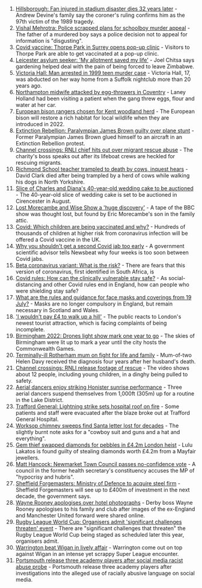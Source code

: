 1. [Hillsborough: Fan injured in stadium disaster dies 32 years later](https://www.bbc.co.uk/news/uk-england-merseyside-58005871) - Andrew Devine's family say the coroner's ruling confirms him as the 97th victim of the 1989 tragedy.
2. [Vishal Mehrotra: Police scrapped plans for schoolboy murder appeal](https://www.bbc.co.uk/news/uk-england-sussex-57995512) - The father of a murdered boy says a police decision not to appeal for information is "disgusting".
3. [Covid vaccine: Thorpe Park in Surrey opens pop-up clinic](https://www.bbc.co.uk/news/uk-england-surrey-57999680) - Visitors to Thorpe Park are able to get vaccinated at a pop-up clinic.
4. [Leicester asylum seeker: 'My allotment saved my life'](https://www.bbc.co.uk/news/uk-england-leicestershire-57931064) - Joel Chitsa says gardening helped deal with the pain of being forced to leave Zimbabwe.
5. [Victoria Hall: Man arrested in 1999 teen murder case](https://www.bbc.co.uk/news/uk-england-suffolk-58002514) - Victoria Hall, 17, was abducted on her way home from a Suffolk nightclub more than 20 years ago.
6. [Northampton midwife attacked by egg-throwers in Coventry](https://www.bbc.co.uk/news/uk-england-northamptonshire-58003441) - Laney Holland had been visiting a patient when the gang threw eggs, flour and water at her car.
7. [European bison rangers chosen for Kent woodland herd](https://www.bbc.co.uk/news/uk-england-kent-58006298) - The European bison will restore a rich habitat for local wildlife when they are introduced in 2022.
8. [Extinction Rebellion: Paralympian James Brown guilty over plane stunt](https://www.bbc.co.uk/news/uk-england-london-58001773) - Former Paralympian James Brown glued himself to an aircraft in an Extinction Rebellion protest.
9. [Channel crossings: RNLI chief hits out over migrant rescue abuse](https://www.bbc.co.uk/news/uk-england-kent-57999224) - The charity's boss speaks out after its lifeboat crews are heckled for rescuing migrants.
10. [Richmond School teacher trampled to death by cows, inquest hears](https://www.bbc.co.uk/news/uk-england-york-north-yorkshire-57999964) - David Clark died after being trampled by a herd of cows while walking his dogs in North Yorkshire.
11. [Slice of Charles and Diana's 40-year-old wedding cake to be auctioned](https://www.bbc.co.uk/news/uk-england-gloucestershire-57998885) - The 40-year-old slice of wedding cake is set to be auctioned in Cirencester in August.
12. [Lost Morecambe and Wise Show a 'huge discovery'](https://www.bbc.co.uk/news/uk-england-beds-bucks-herts-57989461) - A tape of the BBC show was thought lost, but found by Eric Morecambe's son in the family attic.
13. [Covid: Which children are being vaccinated and why?](https://www.bbc.co.uk/news/health-57888429) - Hundreds of thousands of children at higher risk from coronavirus infection will be offered a Covid vaccine in the UK.
14. [Why you shouldn't get a second Covid jab too early](https://www.bbc.co.uk/news/newsbeat-57682233) - A government scientific advisor tells Newsbeat why four weeks is too soon between Covid jabs.
15. [Beta coronavirus variant: What is the risk?](https://www.bbc.co.uk/news/health-55534727) - There are fears that this version of coronavirus, first identified in South Africa, is
16. [Covid rules: How can the clinically vulnerable stay safe?](https://www.bbc.co.uk/news/health-51997151) - As social-distancing and other Covid rules end in England, how can people who were shielding stay safe?
17. [What are the rules and guidance for face masks and coverings from 19 July?](https://www.bbc.co.uk/news/health-51205344) - Masks are no longer compulsory in England, but remain necessary in Scotland and Wales.
18. ['I wouldn't pay £4 to walk up a hill'](https://www.bbc.co.uk/news/uk-england-london-58001770) - The public reacts to London's newest tourist attraction, which is facing complaints of being incomplete.
19. [Birmingham 2022: Drones light show mark one year to go](https://www.bbc.co.uk/news/uk-england-stoke-staffordshire-57999884) - The skies of Birmingham were lit up to mark a year until the city hosts the Commonwealth Games.
20. [Terminally-ill Rotherham mum on fight for life and family](https://www.bbc.co.uk/news/uk-england-south-yorkshire-58004513) - Mum-of-two Helen Davy received the diagnosis four years after her husband's death.
21. [Channel crossings: RNLI release footage of rescue](https://www.bbc.co.uk/news/uk-england-kent-57999386) - The video shows about 12 people, including young children, in a dinghy being pulled to safety.
22. [Aerial dancers enjoy striking Honister sunrise performance](https://www.bbc.co.uk/news/uk-england-cumbria-58002734) - Three aerial dancers suspend themselves from 1,000ft (305m) up for a routine in the Lake District.
23. [Trafford General: Lightning strike sets hospital roof on fire](https://www.bbc.co.uk/news/uk-england-manchester-58002628) - Some patients and staff were evacuated after the blaze broke out at Trafford General Hospital.
24. [Worksop chimney sweeps find Santa letter lost for decades](https://www.bbc.co.uk/news/uk-england-nottinghamshire-57997837) - The slightly burnt note asks for a "cowboy suit and guns and a hat and everything".
25. [Gem thief swapped diamonds for pebbles in £4.2m London heist](https://www.bbc.co.uk/news/uk-england-london-58000507) - Lulu Lakatos is found guilty of stealing diamonds worth £4.2m from a Mayfair jewellers.
26. [Matt Hancock: Newmarket Town Council passes no-confidence vote](https://www.bbc.co.uk/news/uk-england-suffolk-57989509) - A council in the former health secretary's constituency accuses the MP of "hypocrisy and hubris".
27. [Sheffield Forgemasters: Ministry of Defence to acquire steel firm](https://www.bbc.co.uk/news/uk-england-south-yorkshire-57997858) - Sheffield Forgemasters will see up to £400m of investment in the next decade, the government says.
28. [Wayne Rooney apologises over hotel photographs](https://www.bbc.co.uk/sport/football/58003766) - Derby boss Wayne Rooney apologises to his family and club after images of the ex-England and Manchester United forward were shared online.
29. [Rugby League World Cup: Organisers admit 'significant challenges threaten' event](https://www.bbc.co.uk/sport/rugby-league/58005329) - There are "significant challenges that threaten" the Rugby League World Cup being staged as scheduled later this year, organisers admit.
30. [Warrington beat Wigan in lively affair](https://www.bbc.co.uk/sport/rugby-league/58005951) - Warrington come out on top against Wigan in an intense yet scrappy Super League encounter.
31. [Portsmouth release three academy players after social media racist abuse probe](https://www.bbc.co.uk/sport/football/58005955) - Portsmouth release three academy players after investigations into the alleged use of racially abusive language on social media.
